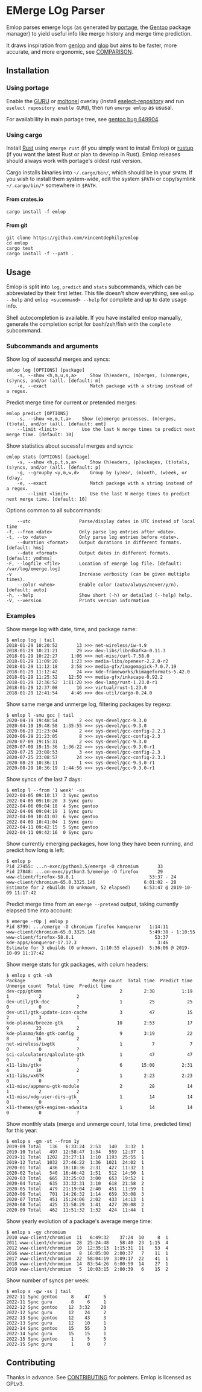# EMerge LOg Parser

Emlop parses emerge logs (as generated by [portage](https://wiki.gentoo.org/wiki/Project:Portage),
the [Gentoo](https://www.gentoo.org/) package manager) to yield useful info like merge history and
merge time prediction.

It draws inspiration from [genlop](https://github.com/gentoo-perl/genlop) and
[qlop](https://github.com/gentoo/portage-utils) but aims to be faster, more accurate, and more
ergonomic, see [COMPARISON](COMPARISON.md).


## Installation

### Using portage

Enable the [GURU](https://wiki.gentoo.org/wiki/Project:GURU) or
[moltonel](https://github.com/vincentdephily/moltonel-ebuilds) overlay (install
[eselect-repository](https://wiki.gentoo.org/wiki/Eselect/Repository) and run `eselect repository
enable GURU`), then run `emerge emlop` as ususal.

For availablility in main portage tree, see [gentoo bug 649904](https://bugs.gentoo.org/649904).

### Using cargo

Install [Rust](https://www.rust-lang.org/) using `emerge rust` (if you simply want to install Emlop)
or [rustup](https://www.rust-lang.org/en-US/install.html) (if you want the latest Rust or plan to
develop in Rust). Emlop releases should always work with portage's oldest rust version.

Cargo installs binaries into `~/.cargo/bin/`, which should be in your `$PATH`. If you wish to
install them system-wide, edit the system `$PATH` or copy/symlink `~/.cargo/bin/*` somewhere in
`$PATH`.

#### From crates.io

    cargo install -f emlop

#### From git

    git clone https://github.com/vincentdephily/emlop
    cd emlop
    cargo test
    cargo install -f --path .

## Usage

Emlop is split into `log`, `predict` and `stats` subcommands, which can be abbreviated by their
first letter. This file doesn't show everything, see `emlop --help` and `emlop <sucommand> --help`
for complete and up to date usage info.

Shell autocompletion is available. If you have installed emlop manually, generate the completion
script for bash/zsh/fish with the `complete` subcommand.

### Subcommands and arguments

Show log of sucessful merges and syncs:

    emlop log [OPTIONS] [package]
        -s, --show <h,m,u,s,a>     Show (h)eaders, (m)erges, (u)nmerges, (s)yncs, and/or (a)ll. [default: m]
        -e, --exact                Match package with a string instead of a regex.

Predict merge time for current or pretended merges:

    emlop predict [OPTIONS]
        -s, --show <e,m,t,a>    Show (e)emerge processes, (m)erges, (t)otal, and/or (a)ll. [default: emt]
        --limit <limit>         Use the last N merge times to predict next merge time. [default: 10]

Show statistics about sucessful merges and syncs:

    emlop stats [OPTIONS] [package]
        -s, --show <h,p,t,s,a>     Show (h)eaders, (p)ackages, (t)otals, (s)yncs, and/or (a)ll. [default: p]
        -g, --groupby <y,m,w,d>    Group by (y)ear, (m)onth, (w)eek, or (d)ay.
        -e, --exact                Match package with a string instead of a regex.
            --limit <limit>        Use the last N merge times to predict next merge time. [default: 10]

Options common to all subcommands:

        --utc                  Parse/display dates in UTC instead of local time
    -f, --from <date>          Only parse log entries after <date>.
    -t, --to <date>            Only parse log entries before <date>.
        --duration <format>    Output durations in different formats. [default: hms]
        --date <format>        Output dates in different formats. [default: ymdhms]
    -F, --logfile <file>       Location of emerge log file. [default: /var/log/emerge.log]
    -v                         Increase verbosity (can be given multiple times).
        --color <when>         Enable color (auto/always/never/y/n). [default: auto]
    -h, --help                 Show short (-h) or detailed (--help) help.
    -V, --version              Prints version information

### Examples

Show merge log with date, time, and package name:

    $ emlop log | tail
    2018-01-29 10:20:52       13 >>> net-wireless/iw-4.9
    2018-01-29 10:21:21       29 >>> dev-libs/librdkafka-0.11.3
    2018-01-29 10:22:27     1:06 >>> net-misc/curl-7.58.0
    2018-01-29 11:09:20     1:23 >>> media-libs/openexr-2.2.0-r2
    2018-01-29 11:12:18     2:58 >>> media-gfx/imagemagick-7.0.7.19
    2018-01-29 11:12:42       24 >>> kde-frameworks/kimageformats-5.42.0
    2018-01-29 11:25:32    12:50 >>> media-gfx/inkscape-0.92.2
    2018-01-29 12:36:52  1:11:20 >>> dev-lang/rust-1.23.0-r1
    2018-01-29 12:37:08       16 >>> virtual/rust-1.23.0
    2018-01-29 12:41:54     4:46 >>> dev-util/cargo-0.24.0

Show same merge and unmerge log, filtering packages by regexp:

    $ emlop l -smu gcc | tail
    2020-04-19 19:48:54        2 <<< sys-devel/gcc-9.3.0
    2020-04-19 19:48:58  1:35:55 >>> sys-devel/gcc-9.3.0
    2020-06-29 21:23:04        2 <<< sys-devel/gcc-config-2.2.1
    2020-06-29 21:23:05        8 >>> sys-devel/gcc-config-2.3
    2020-07-09 19:15:31        2 <<< sys-devel/gcc-9.3.0
    2020-07-09 19:15:36  1:36:22 >>> sys-devel/gcc-9.3.0-r1
    2020-07-25 23:08:53        3 <<< sys-devel/gcc-config-2.3
    2020-07-25 23:08:57       24 >>> sys-devel/gcc-config-2.3.1
    2020-08-29 10:36:11        1 <<< sys-devel/gcc-9.3.0-r1
    2020-08-29 10:36:19  1:44:56 >>> sys-devel/gcc-9.3.0-r1

Show syncs of the last 7 days:

    $ emlop l --from '1 week' -ss
    2022-04-05 09:10:17  3 Sync gentoo
    2022-04-05 09:10:20  3 Sync guru
    2022-04-06 09:04:18  4 Sync gentoo
    2022-04-06 09:04:19  1 Sync guru
    2022-04-09 10:41:03  6 Sync gentoo
    2022-04-09 10:41:04  1 Sync guru
    2022-04-11 09:42:15  5 Sync gentoo
    2022-04-11 09:42:16  0 Sync guru

Show currently emerging packages, how long they have been running, and predict how long is left:

    $ emlop p
    Pid 27455: ...n-exec/python3.5/emerge -O chromium       33
    Pid 27848: ...on-exec/python3.5/emerge -O firefox       29
    www-client/firefox-58.0.1                            53:37 - 24
    www-client/chromium-65.0.3325.146                  6:01:02 - 28
    Estimate for 2 ebuilds (0 unknown, 52 elapsed)     6:53:47 @ 2019-10-09 11:17:42

Predict merge time from an `emerge --pretend` output, taking currently elapsed time into account:

    $ emerge -rOp | emlop p
    Pid 8799: .../emerge -O chromium firefox konqueror   1:14:11
    www-client/chromium-65.0.3325.146                    5:49:38 - 1:10:55
    www-client/firefox-58.0.1                              53:37
    kde-apps/konqueror-17.12.3                              3:46
    Estimate for 3 ebuilds (0 unknown, 1:10:55 elapsed)  5:36:06 @ 2019-10-09 11:17:42

Show merge stats for gtk packages, with colum headers:

    $ emlop s gtk -sh
    Package                         Merge count  Total time  Predict time  Unmerge count  Total time  Predict time
    dev-cpp/gtkmm                             2        2:38          1:19              1           2             2
    dev-util/gtk-doc                          1          25            25              0           0             ?
    dev-util/gtk-update-icon-cache            3          47            15              2           3             1
    kde-plasma/breeze-gtk                    10        2:53            17              9          23             2
    kde-plasma/kde-gtk-config                 9        3:19            22              8          16             2
    net-wireless/iwgtk                        1           7             7              0           0             ?
    sci-calculators/qalculate-gtk             1          47            47              0           0             ?
    x11-libs/gtk+                             6       15:08          2:31              4          10             2
    x11-libs/wxGTK                            1        2:23          2:23              0           0             ?
    x11-misc/appmenu-gtk-module               2          28            14              1           2             2
    x11-misc/xdg-user-dirs-gtk                1          14            14              0           0             ?
    x11-themes/gtk-engines-adwaita            1          14            14              0           0             ?

Show monthly stats (merge and unmerge count, total time, predicted time) for this year:

    $ emlop s -gm -st --from 1y
    2019-09 Total   136   6:33:24  2:53   140   3:32  1
    2019-10 Total   497  12:58:47  1:34   559  12:37  1
    2019-11 Total  1202  23:27:11  1:10  1193  25:55  1
    2019-12 Total  1032  27:46:22  1:36  1021  24:02  1
    2020-01 Total   436  18:18:36  2:31   427  11:32  1
    2020-02 Total   540  16:46:42  1:51   512  14:50  1
    2020-03 Total   665  33:25:03  3:00   653  19:52  1
    2020-04 Total   635  33:32:31  3:10   618  21:58  2
    2020-05 Total   479  21:19:04  2:40   451  11:59  1
    2020-06 Total   701  14:26:32  1:14   659  33:08  3
    2020-07 Total   451  15:24:06  2:02   433  14:13  1
    2020-08 Total   425  11:58:29  1:41   427  20:08  2
    2020-09 Total   462  11:51:32  1:32   424  11:44  1

Show yearly evolution of a package's average merge time:

    $ emlop s -gy chromium
    2010 www-client/chromium  11   6:49:32    37:24  10     8  1
    2011 www-client/chromium  28  25:24:48    58:40  23  1:15  4
    2012 www-client/chromium  10  12:35:13  1:15:31  11    53  4
    2016 www-client/chromium   8  16:05:00  2:00:37   7    11  1
    2017 www-client/chromium  22  58:04:19  3:09:17  22    41  1
    2018 www-client/chromium  14  83:54:26  6:00:59  14    27  1
    2019 www-client/chromium   5  10:03:15  2:00:39   6    15  2

Show number of syncs per week:

    $ emlop s -gw -ss | tail
    2022-11 Sync gentoo     8    47     5
    2022-11 Sync guru       8     6     1
    2022-12 Sync gentoo    12  3:32    20
    2022-12 Sync guru      12    24     2
    2022-13 Sync gentoo    12    43     3
    2022-13 Sync guru      12    10     1
    2022-14 Sync gentoo    15    55     3
    2022-14 Sync guru      15    15     1
    2022-15 Sync gentoo     1     5     5
    2022-15 Sync guru       1     0     ?

## Contributing

Thanks in advance. See [CONTRIBUTING](CONTRIBUTING.md) for pointers. Emlop is licensed as GPLv3.
